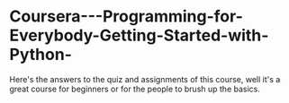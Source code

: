 # Coursera---Programming-for-Everybody-Getting-Started-with-Python-

Here's the answers to the quiz and assignments of this course, well it's a great course for beginners or for the people to brush up the basics.
